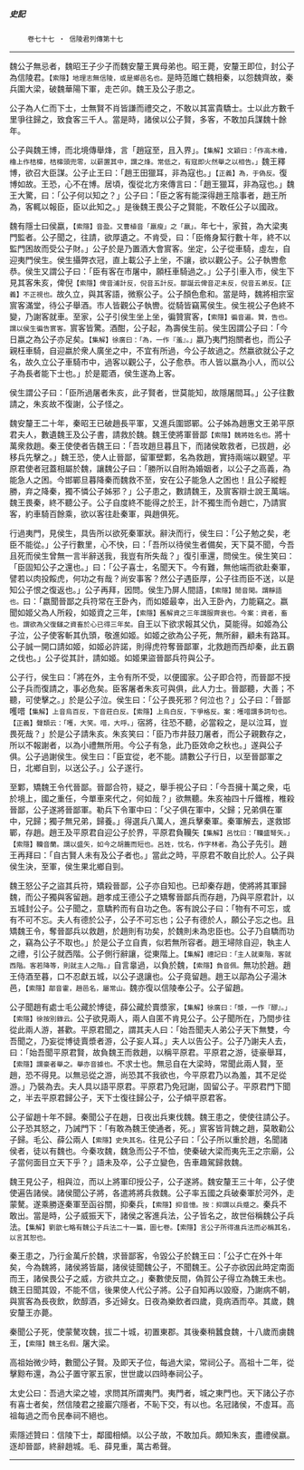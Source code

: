 

##### 史記
　　 `卷七十七 ‧ 信陵君列傳第十七`

* * *

魏公子無忌者，魏昭王子少子而魏安釐王異母弟也。昭王薨，安釐王即位，封公子為信陵君。`【索隱】地理志無信陵，或是鄉邑名也。`是時范雎亡魏相秦，以怨魏齊故，秦兵圍大梁，破魏華陽下軍，走芒卯。魏王及公子患之。

公子為人仁而下士，士無賢不肖皆謙而禮交之，不敢以其富貴驕士。士以此方數千里爭往歸之，致食客三千人。當是時，諸侯以公子賢，多客，不敢加兵謀魏十餘年。

公子與魏王博，而北境傳舉烽，言「趙寇至，且入界」。`【集解】文穎曰：「作高木櫓，櫓上作桔槔，桔槔頭兜零，以薪置其中，謂之烽。常低之，有寇即火然舉之以相告。」`魏王釋博，欲召大臣謀。公子止王曰：「趙王田獵耳，非為寇也。」`【正義】為，于偽反。`復博如故。王恐，心不在博。居頃，復從北方來傳言曰：「趙王獵耳，非為寇也。」魏王大驚，曰：「公子何以知之？」公子曰：「臣之客有能深得趙王陰事者，趙王所為，客輒以報臣，臣以此知之。」是後魏王畏公子之賢能，不敢任公子以國政。

魏有隱士曰侯嬴，`【索隱】音盈。又曹植音「羸瘦」之「羸」。`年七十，家貧，為大梁夷門監者。公子聞之，往請，欲厚遺之。不肯受，曰：「臣脩身絜行數十年，終不以監門困故而受公子財。」公子於是乃置酒大會賔客。坐定，公子從車騎，虛左，自迎夷門侯生。侯生攝弊衣冠，直上載公子上坐，不讓，欲以觀公子。公子執轡愈恭。侯生又謂公子曰：「臣有客在市屠中，願枉車騎過之。」公子引車入巿，侯生下見其客朱亥，俾倪`【索隱】俾音浦計反，倪音五計反。鄒誕云俾音疋未反，倪音五弟反。【正義】不正視也。`故久立，與其客語，微察公子。公子顏色愈和。當是時，魏將相宗室賔客滿堂，待公子舉酒。巿人皆觀公子執轡。從騎皆竊罵侯生。侯生視公子色終不變，乃謝客就車。至家，公子引侯生坐上坐，徧贊賔客，`【索隱】徧音遍。贊，告也。謂以侯生徧告賔客。`賔客皆驚。酒酣，公子起，為壽侯生前。侯生因謂公子曰：「今日嬴之為公子亦足矣。`【集解】徐廣曰：「為，一作『羞』。」`嬴乃夷門抱關者也，而公子親枉車騎，自迎嬴於衆人廣坐之中，不宜有所過，今公子故過之。然嬴欲就公子之名，故久立公子車騎巿中，過客以觀公子，公子愈恭。巿人皆以嬴為小人，而以公子為長者能下士也。」於是罷酒，侯生遂為上客。

侯生謂公子曰：「臣所過屠者朱亥，此子賢者，世莫能知，故隱屠間耳。」公子往數請之，朱亥故不復謝，公子怪之。

魏安釐王二十年，秦昭王已破趙長平軍，又進兵圍邯鄲。公子姊為趙惠文王弟平原君夫人，數遺魏王及公子書，請救於魏。魏王使將軍晉鄙`【索隱】魏將姓名也。`將十萬衆救趙。秦王使使者告魏王曰：「吾攻趙旦暮且下，而諸侯敢救者，已拔趙，必移兵先擊之。」魏王恐，使人止晉鄙，留軍壁鄴，名為救趙，實持兩端以觀望。平原君使者冠蓋相屬於魏，讓魏公子曰：「勝所以自附為婚姻者，以公子之高義，為能急人之困。今邯鄲旦暮降秦而魏救不至，安在公子能急人之困也！且公子縱輕勝，弃之降秦，獨不憐公子姊邪？」公子患之，數請魏王，及賔客辯士說王萬端。魏王畏秦，終不聽公子。公子自度終不能得之於王，計不獨生而令趙亡，乃請賔客，約車騎百餘乘，欲以客往赴秦軍，與趙俱死。

行過夷門，見侯生，具告所以欲死秦軍狀。辭決而行，侯生曰：「公子勉之矣，老臣不能從。」公子行數里，心不快，曰：「吾所以待侯生者備矣，天下莫不聞，今吾且死而侯生曾無一言半辭送我，我豈有所失哉？」復引車還，問侯生。侯生笑曰：「臣固知公子之還也。」曰：「公子喜士，名聞天下。今有難，無他端而欲赴秦軍，譬若以肉投餒虎，何功之有哉？尚安事客？然公子遇臣厚，公子往而臣不送，以是知公子恨之復返也。」公子再拜，因問。侯生乃屏人間語，`【索隱】閒音閑。謂靜語也。`曰：「嬴聞晉鄙之兵符常在王卧內，而如姬最幸，出入王卧內，力能竊之。嬴聞如姬父為人所殺，如姬資之三年，`【索隱】舊解資之三年謂服齊衰也。今案：資者，畜也。謂欲為父復讎之資畜於心已得三年矣。`自王以下欲求報其父仇，莫能得。如姬為公子泣，公子使客斬其仇頭，敬進如姬。如姬之欲為公子死，無所辭，顧未有路耳。公子誠一開口請如姬，如姬必許諾，則得虎符奪晉鄙軍，北救趙而西却秦，此五霸之伐也。」公子從其計，請如姬。如姬果盜晉鄙兵符與公子。

公子行，侯生曰：「將在外，主令有所不受，以便國家。公子即合符，而晉鄙不授公子兵而復請之，事必危矣。臣客屠者朱亥可與俱，此人力士。晉鄙聽，大善；不聽，可使擊之。」於是公子泣。侯生曰：「公子畏死邪？何泣也？」公子曰：「晉鄙嚄唶`【集解】上音烏百反，下音莊白反。【索隱】上烏白反，下爭格反。案：嚄唶謂多詞句也。【正義】聲類云：「嚄，大笑。唶，大呼。」`宿將，往恐不聽，必當殺之，是以泣耳，豈畏死哉？」於是公子請朱亥。朱亥笑曰：「臣乃市井鼓刀屠者，而公子親數存之，所以不報謝者，以為小禮無所用。今公子有急，此乃臣效命之秋也。」遂與公子俱。公子過謝侯生。侯生曰：「臣宜從，老不能。請數公子行日，以至晉鄙軍之日，北鄉自剄，以送公子。」公子遂行。

至鄴，矯魏王令代晉鄙。晉鄙合符，疑之，舉手視公子曰：「今吾擁十萬之衆，屯於境上，國之重任，今單車來代之，何如哉？」欲無聽。朱亥袖四十斤鐵椎，椎殺晉鄙，公子遂將晉鄙軍。勒兵下令軍中曰：「父子俱在軍中，父歸；兄弟俱在軍中，兄歸；獨子無兄弟，歸養。」得選兵八萬人，進兵擊秦軍。秦軍解去，遂救邯鄲，存趙。趙王及平原君自迎公子於界，平原君負韊矢`【集解】呂忱曰：「韊盛弩矢。」【索隱】韊音蘭。謂以盛矢，如今之胡簏而短也。呂姓，忱名，作字林者。`為公子先引。趙王再拜曰：「自古賢人未有及公子者也。」當此之時，平原君不敢自比於人。公子與侯生決，至軍，侯生果北鄉自剄。

魏王怒公子之盜其兵符，矯殺晉鄙，公子亦自知也。已却秦存趙，使將將其軍歸魏，而公子獨與客留趙。趙孝成王德公子之矯奪晉鄙兵而存趙，乃與平原君計，以五城封公子。公子聞之，意驕矜而有自功之色。客有說公子曰：「物有不可忘，或有不可不忘。夫人有德於公子，公子不可忘也；公子有德於人，願公子忘之也。且矯魏王令，奪晉鄙兵以救趙，於趙則有功矣，於魏則未為忠臣也。公子乃自驕而功之，竊為公子不取也。」於是公子立自責，似若無所容者。趙王埽除自迎，執主人之禮，引公子就西階。公子側行辭讓，從東階上。`【集解】禮記曰：「主人就東階，客就西階。客若降等，則就主人之階。」`自言辠過，以負於魏，`【索隱】負音佩。`無功於趙。趙王侍酒至暮，口不忍獻五城，以公子退讓也。公子竟留趙。趙王以鄗為公子湯沐邑，`【索隱】鄗音霍，趙邑名，屬常山。`魏亦復以信陵奉公子。公子留趙。

公子聞趙有處士毛公藏於博徒，薛公藏於賣漿家，`【集解】徐廣曰：「漿，一作『醪』。」【索隱】徐按別錄云。`公子欲見兩人，兩人自匿不肯見公子。公子聞所在，乃間步往從此兩人游，甚歡。平原君聞之，謂其夫人曰：「始吾聞夫人弟公子天下無雙，今吾聞之，乃妄從博徒賣漿者游，公子妄人耳。」夫人以告公子。公子乃謝夫人去，曰：「始吾聞平原君賢，故負魏王而救趙，以稱平原君。平原君之游，徒豪舉耳，`【索隱】謂豪者舉之。舉亦音據也。`不求士也。無忌自在大梁時，常聞此兩人賢，至趙，恐不得見。以無忌從之游，尚恐其不我欲也，今平原君乃以為羞，其不足從游。」乃裝為去。夫人具以語平原君。平原君乃免冠謝，固留公子。平原君門下聞之，半去平原君歸公子，天下士復往歸公子，公子傾平原君客。

公子留趙十年不歸。秦聞公子在趙，日夜出兵東伐魏。魏王患之，使使往請公子。公子恐其怒之，乃誡門下：「有敢為魏王使通者，死。」賔客皆背魏之趙，莫敢勸公子歸。毛公、薛公兩人`【索隱】史失其名。`往見公子曰：「公子所以重於趙，名聞諸侯者，徒以有魏也。今秦攻魏，魏急而公子不恤，使秦破大梁而夷先王之宗廟，公子當何面目立天下乎？」語未及卒，公子立變色，告車趣駕歸救魏。

魏王見公子，相與泣，而以上將軍印授公子，公子遂將。魏安釐王三十年，公子使使遍告諸侯。諸侯聞公子將，各遣將將兵救魏。公子率五國之兵破秦軍於河外，走蒙驁。遂乘勝逐秦軍至函谷關，抑秦兵，`【索隱】抑音憶。按：抑謂以兵蹙之。`秦兵不敢出。當是時，公子威振天下，諸侯之客進兵法，公子皆名之，故世俗稱魏公子兵法。`【集解】劉歆七略有魏公子兵法二十一篇，圖七卷。【索隱】言公子所得進兵法而必稱其名，以言其恕也。`

秦王患之，乃行金萬斤於魏，求晉鄙客，令毀公子於魏王曰：「公子亡在外十年矣，今為魏將，諸侯將皆屬，諸侯徒聞魏公子，不聞魏王。公子亦欲因此時定南面而王，諸侯畏公子之威，方欲共立之。」秦數使反間，偽賀公子得立為魏王未也。魏王日聞其毀，不能不信，後果使人代公子將。公子自知再以毀廢，乃謝病不朝，與賔客為長夜飲，飲醇酒，多近婦女。日夜為樂飲者四歲，竟病酒而卒。其歲，魏安釐王亦薨。

秦聞公子死，使蒙驁攻魏，拔二十城，初置東郡。其後秦稍蠶食魏，十八歲而虜魏王，`【索隱】魏王名假。`屠大梁。

高祖始微少時，數聞公子賢。及即天子位，每過大梁，常祠公子。高祖十二年，從擊黥布還，為公子置守冢五家，世世歲以四時奉祠公子。

太史公曰：吾過大梁之墟，求問其所謂夷門。夷門者，城之東門也。天下諸公子亦有喜士者矣，然信陵君之接巖穴隱者，不恥下交，有以也。名冠諸侯，不虛耳。高祖每過之而令民奉祠不絕也。

索隱述贊曰：信陵下士，鄰國相傾。以公子故，不敢加兵。頗知朱亥，盡禮侯嬴。逐却晉鄙，終辭趙城。毛、薛見重，萬古希聲。

* * *

